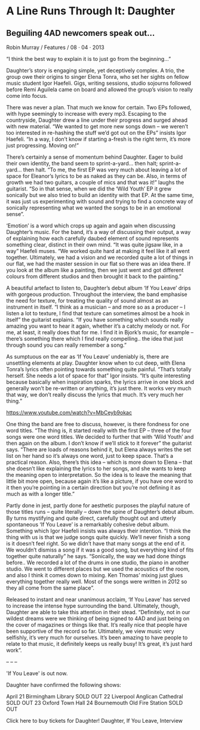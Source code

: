 # A Line Runs Through It: Daughter
## Beguiling 4AD newcomers speak out...
Robin Murray / Features / 08 · 04 · 2013

“I think the best way to explain it is to just go from the beginning…”

Daughter’s story is engaging simple, yet deceptively complex. A trio, the group owe their origins to singer Elena Tonra, who set her sights on fellow music student Igor Haefeli. Gigs, writing sessions, studio sojourns followed before Remi Aguilela came on board and allowed the group’s vision to really come into focus.

There was never a plan. That much we know for certain. Two EPs followed, with hype seemingly to increase with every mp3. Escaping to the countryside, Daughter drew a line under their progress and surged ahead with new material. “We wanted to get more new songs down – we weren’t too interested in re-hashing the stuff we’d got out on the EPs” insists Igor Haefeli. “In a way, I don’t know if starting a-fresh is the right term, it’s more just progressing. Moving on!”

There’s certainly a sense of momentum behind Daughter. Eager to build their own identity, the band seem to sprint-a-yard… then halt; sprint-a-yard… then halt. “To me, the first EP was very much about leaving a lot of space for Eleanor’s lyrics to be as naked as they can be. Also, in terms of growth we had two guitars, a couple of mics and that was it!” laughs the guitarist. “So in that sense, when we did the ‘Wild Youth’ EP it grew sonically but we also tried to build an identity with that EP. At the same time, it was just us experimenting with sound and trying to find a concrete way of sonically representing what we wanted the songs to be in an emotional sense”.

‘Emotion’ is a word which crops up again and again when discussing Daughter’s music. For the band, it’s a way of discussing their output, a way of explaining how each carefully daubed element of sound represents something clear, distinct in their own mind. “It was quite jigsaw like, in a way” Haefeli muses. “We worked quite hard at making it feel like it all went together. Ultimately, we had a vision and we recorded quite a lot of things in our flat, we had the master session in our flat so there was an idea there. If you look at the album like a painting, then we just went and got different colours from different studios and then brought it back to the painting.”

A beautiful artefact to listen to, Daughter’s debut album ‘If You Leave’ drips with gorgeous production. Throughout the interview, the band emphasise the need for texture, for treating the quality of sound almost as an instrument in itself. “I think as a musician – and more so as a producer – I listen a lot to texture, I find that texture can sometimes almost be a hook in itself” the guitarist explains. “If you have something which sounds really amazing you want to hear it again, whether it’s a catchy melody or not. For me, at least, it really does that for me. I find it in Bjork’s music, for example – there’s something there which I find really compelling.. the idea that just through sound you can really remember a song.”

As sumptuous on the ear as ‘If You Leave’ undeniably is, there are unsettling elements at play. Daughter know when to cut deep, with Elena Tonra’s lyrics often pointing towards something quite painful. “That’s totally herself. She needs a lot of space for that” Igor insists. “It’s quite interesting because basically when inspiration sparks, the lyrics arrive in one block and generally won’t be re-written or anything, it’s just there. It works very much that way, we don’t really discuss the lyrics that much. It’s very much her thing.”

https://www.youtube.com/watch?v=MbCeyb9okac

One thing the band are free to discuss, however, is there fondness for one word titles. “The thing is, it started really with the first EP – three of the four songs were one word titles. We decided to further that with ‘Wild Youth’ and then again on the album. I don’t know if we’ll stick to it forever” the guitarist says. “There are loads of reasons behind it, but Elena always writes the set list on her hand so it’s always one word, just to keep space. That’s a practical reason. Also, there’s this idea – which is more down to Elena – that she doesn’t like explaining the lyrics to her songs, and she wants to keep the meaning open to interpretation. So the idea is to leave the meaning that little bit more open, because again it’s like a picture, if you have one word to it then you’re pointing in a certain direction but you’re not defining it as much as with a longer title.”

Partly done in jest, partly done for aesthetic purposes the playful nature of those titles runs – quite literally – down the spine of Daughter’s debut album. By turns mystifying and quite direct, carefully thought out and utterly spontaneous ‘If You Leave’ is a remarkably cohesive debut album. Something which Igor Haefeli insists was always their intention. “I think the thing with us is that we judge songs quite quickly. We’ll never finish a song is it doesn’t feel right. So we didn’t have that many songs at the end of it. We wouldn’t dismiss a song if it was a good song, but everything kind of fits together quite naturally” he says. “Sonically, the way we had done things before.. We recorded a lot of the drums in one studio, the piano in another studio. We went to different places but we used the acoustics of the room, and also I think it comes down to mixing. Ken Thomas’ mixing just glues everything together really well. Most of the songs were written in 2012 so they all come from the same place”.

Released to instant and near unanimous acclaim, ‘If You Leave’ has served to increase the intense hype surrounding the band. Ultimately, though, Daughter are able to take this attention in their stead. “Definitely, not in our wildest dreams were we thinking of being signed to 4AD and just being on the cover of magazines or things like that. It’s really nice that people have been supportive of the record so far. Ultimately, we view music very selfishly, it’s very much for ourselves. It’s been amazing to have people to relate to that music, it definitely keeps us really busy! It’s great, it’s just hard work”.

– – –

'If You Leave' is out now.

Daughter have confirmed the following shows:

April
21 Birmingham Library SOLD OUT 
22 Liverpool Anglican Cathedral SOLD OUT 
23 Oxford Town Hall 
24 Bournemouth Old Fire Station SOLD OUT 

Click here to buy tickets for Daughter!
Daughter, If You Leave, Interview


